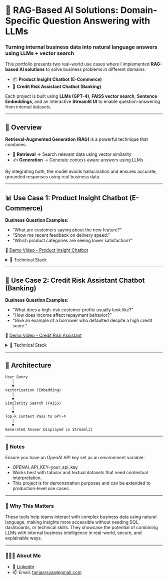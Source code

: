 # 🧠 RAG-Based AI Solutions: Domain-Specific Question Answering with LLMs

### Turning internal business data into natural language answers using LLMs + vector search

This portfolio presents two real-world use cases where I implemented **RAG-based AI solutions** to solve business problems in different domains:

- 📦 **Product Insight Chatbot (E-Commerce)**  
- 🧾 **Credit Risk Assistant Chatbot (Banking)**  

Each project is built using **LLMs (GPT-4)**, **FAISS vector search**, **Sentence Embeddings**, and an interactive **Streamlit UI** to enable question-answering from internal datasets.

---

## 🚀 Overview

**Retrieval-Augmented Generation (RAG)** is a powerful technique that combines:

- 🔎 **Retrieval** → Search relevant data using vector similarity  
- ✍️ **Generation** → Generate context-aware answers using LLMs  

By integrating both, the model avoids hallucination and ensures accurate, grounded responses using real business data.

---

## 📊 Use Case 1: Product Insight Chatbot (E-Commerce)

**Business Question Examples:**
- “What are customers saying about the new feature?”
- “Show me recent feedback on delivery speed.”
- “Which product categories are seeing lower satisfaction?”

🎥 [Demo Video - Product Insight Chatbot](https://drive.google.com/file/d/1j5xA_ewWbDlBO5gKWNzxMdP_MPedlmbL/view?usp=sharing)

<details>
<summary>🧠 Technical Stack</summary>

- Sentence Embedding: `paraphrase-MiniLM-L6-v2`  
- Vector Store: `FAISS`  
- LLM: `OpenAI GPT-4`  
- UI: `Streamlit`  
</details>

---

## 🧾 Use Case 2: Credit Risk Assistant Chatbot (Banking)

**Business Question Examples:**
- “What does a high-risk customer profile usually look like?”
- “How does income affect repayment behavior?”
- “Give an example of a borrower who defaulted despite a high credit score.”

🎥 [Demo Video - Credit Risk Assistant](https://drive.google.com/file/d/1a7ePYVpWQtAvHrWui9XdKmcyDnUmi0u3/view?usp=sharing)

<details>
<summary>🧠 Technical Stack</summary>

- Sentence Embedding: `paraphrase-MiniLM-L6-v2`  
- Vector Store: `FAISS`  
- LLM: `OpenAI GPT-4`  
- UI: `Streamlit`  
</details>

---

## 🧱 Architecture

```text
User Query
   │
   ▼
Vectorization (Embedding)
   │
   ▼
Similarity Search (FAISS)
   │
   ▼
Top-k Context Pass to GPT-4
   │
   ▼
Generated Answer Displayed in Streamlit
```
---
### 📌 Notes
Ensure you have an OpenAI API key set as an environment variable:

- OPENAI_API_KEY=your_api_key
- Works best with tabular and textual datasets that need contextual interpretation.
- This project is for demonstration purposes and can be extended to production-level use cases.

---
### 🚀 Why This Matters
These tools help teams interact with complex business data using natural language, making insights more accessible without needing SQL, dashboards, or technical skills.
They showcase the potential of combining LLMs with internal business intelligence in real-world, secure, and explainable ways.

---

### 👩🏻‍💻 About Me
- 🔗 [LinkedIn](https://www.linkedin.com/in/taniaarsya/)  
- 📫 Email: taniaarsyaa@gmail.com  

